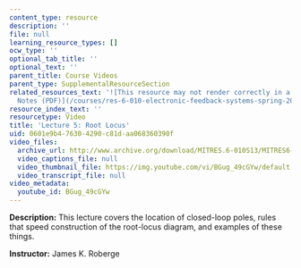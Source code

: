 ```yaml
---
content_type: resource
description: ''
file: null
learning_resource_types: []
ocw_type: ''
optional_tab_title: ''
optional_text: ''
parent_title: Course Videos
parent_type: SupplementalResourceSection
related_resources_text: '![This resource may not render correctly in a screen reader.](/images/inacessible.gif)[Lecture
  Notes (PDF)](/courses/res-6-010-electronic-feedback-systems-spring-2013/resources/mitres_6-010s13_lec05)'
resource_index_text: ''
resourcetype: Video
title: 'Lecture 5: Root Locus'
uid: 0601e9b4-7630-4290-c81d-aa068360390f
video_files:
  archive_url: http://www.archive.org/download/MITRES.6-010S13/MITRES6-010S13_lec05_300k.mp4
  video_captions_file: null
  video_thumbnail_file: https://img.youtube.com/vi/BGug_49cGYw/default.jpg
  video_transcript_file: null
video_metadata:
  youtube_id: BGug_49cGYw
---
```


**Description:** This lecture covers the location of closed-loop poles, rules that speed construction of the root-locus diagram, and examples of these things.

**Instructor:** James K. Roberge